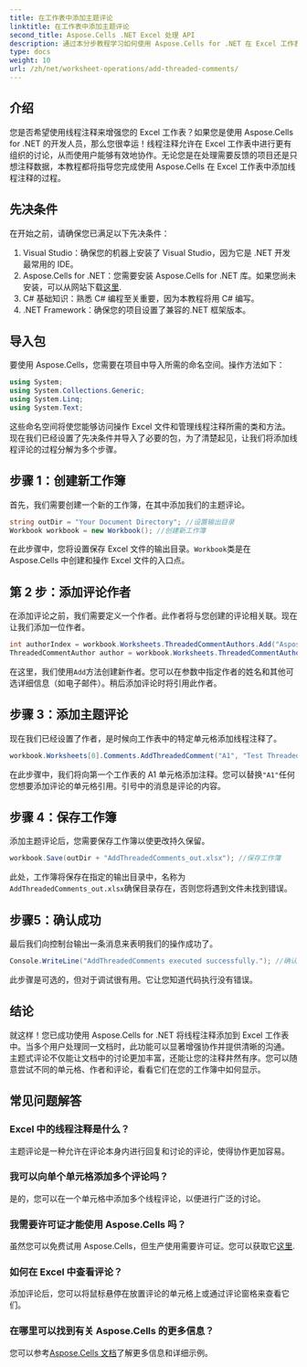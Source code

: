 ```yaml
---
title: 在工作表中添加主题评论
linktitle: 在工作表中添加主题评论
second_title: Aspose.Cells .NET Excel 处理 API
description: 通过本分步教程学习如何使用 Aspose.Cells for .NET 在 Excel 工作表中添加线程注释。轻松增强协作。
type: docs
weight: 10
url: /zh/net/worksheet-operations/add-threaded-comments/
---
```

## 介绍
您是否希望使用线程注释来增强您的 Excel 工作表？如果您是使用 Aspose.Cells for .NET 的开发人员，那么您很幸运！线程注释允许在 Excel 工作表中进行更有组织的讨论，从而使用户能够有效地协作。无论您是在处理需要反馈的项目还是只想注释数据，本教程都将指导您完成使用 Aspose.Cells 在 Excel 工作表中添加线程注释的过程。 
## 先决条件
在开始之前，请确保您已满足以下先决条件：
1. Visual Studio：确保您的机器上安装了 Visual Studio，因为它是 .NET 开发最常用的 IDE。
2.  Aspose.Cells for .NET：您需要安装 Aspose.Cells for .NET 库。如果您尚未安装，可以从网站下载[这里](https://releases.aspose.com/cells/net/).
3. C# 基础知识：熟悉 C# 编程至关重要，因为本教程将用 C# 编写。
4. .NET Framework：确保您的项目设置了兼容的.NET 框架版本。
## 导入包
要使用 Aspose.Cells，您需要在项目中导入所需的命名空间。操作方法如下：
```csharp
using System;
using System.Collections.Generic;
using System.Linq;
using System.Text;
```
这些命名空间将使您能够访问操作 Excel 文件和管理线程注释所需的类和方法。
现在我们已经设置了先决条件并导入了必要的包，为了清楚起见，让我们将添加线程评论的过程分解为多个步骤。
## 步骤 1：创建新工作簿
首先，我们需要创建一个新的工作簿，在其中添加我们的主题评论。
```csharp
string outDir = "Your Document Directory"; //设置输出目录
Workbook workbook = new Workbook(); //创建新工作簿
```
在此步骤中，您将设置保存 Excel 文件的输出目录。`Workbook`类是在 Aspose.Cells 中创建和操作 Excel 文件的入口点。
## 第 2 步：添加评论作者
在添加评论之前，我们需要定义一个作者。此作者将与您创建的评论相关联。现在让我们添加一位作者。
```csharp
int authorIndex = workbook.Worksheets.ThreadedCommentAuthors.Add("Aspose Test", "", ""); //添加作者
ThreadedCommentAuthor author = workbook.Worksheets.ThreadedCommentAuthors[authorIndex]; //获取作者
```
在这里，我们使用`Add`方法创建新作者。您可以在参数中指定作者的姓名和其他可选详细信息（如电子邮件）。稍后添加评论时将引用此作者。
## 步骤 3：添加主题评论
现在我们已经设置了作者，是时候向工作表中的特定单元格添加线程注释了。 
```csharp
workbook.Worksheets[0].Comments.AddThreadedComment("A1", "Test Threaded Comment", author); //添加主题评论
```
在此步骤中，我们将向第一个工作表的 A1 单元格添加注释。您可以替换`"A1"`任何您想要添加评论的单元格引用。引号中的消息是评论的内容。
## 步骤 4：保存工作簿
添加主题评论后，您需要保存工作簿以使更改持久保留。
```csharp
workbook.Save(outDir + "AddThreadedComments_out.xlsx"); //保存工作簿
```
此处，工作簿将保存在指定的输出目录中，名称为`AddThreadedComments_out.xlsx`确保目录存在，否则您将遇到文件未找到错误。
## 步骤5：确认成功
最后我们向控制台输出一条消息来表明我们的操作成功了。
```csharp
Console.WriteLine("AddThreadedComments executed successfully."); //确认信息
```
此步骤是可选的，但对于调试很有用。它让您知道代码执行没有错误。
## 结论
就这样！您已成功使用 Aspose.Cells for .NET 将线程注释添加到 Excel 工作表中。当多个用户处理同一文档时，此功能可以显著增强协作并提供清晰的沟通。
主题式评论不仅能让文档中的讨论更加丰富，还能让您的注释井然有序。您可以随意尝试不同的单元格、作者和评论，看看它们在您的工作簿中如何显示。
## 常见问题解答
### Excel 中的线程注释是什么？  
主题评论是一种允许在评论本身内进行回复和讨论的评论，使得协作更加容易。
### 我可以向单个单元格添加多个评论吗？  
是的，您可以在一个单元格中添加多个线程评论，以便进行广泛的讨论。
### 我需要许可证才能使用 Aspose.Cells 吗？  
虽然您可以免费试用 Aspose.Cells，但生产使用需要许可证。您可以获取它[这里](https://purchase.aspose.com/buy).
### 如何在 Excel 中查看评论？  
添加评论后，您可以将鼠标悬停在放置评论的单元格上或通过评论窗格来查看它们。
### 在哪里可以找到有关 Aspose.Cells 的更多信息？  
您可以参考[Aspose.Cells 文档](https://reference.aspose.com/cells/net/)了解更多信息和详细示例。